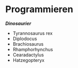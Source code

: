 # Programmieren

_**Dinosaurier**_
- Tyrannosaurus rex
- Diplodocus
- Brachiosaurus
- Rhamphorhynchus
- Cearadactylus
- Hatzegopteryx
